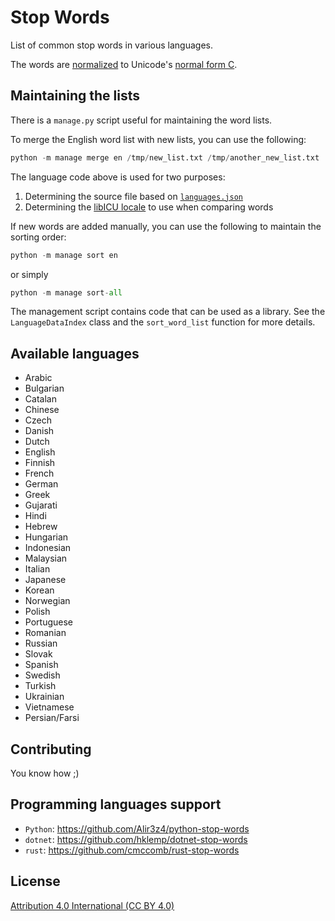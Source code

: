 Stop Words
==========

List of common stop words in various languages.

The words are [normalized](http://www.unicode.org/faq/normalization.html) to Unicode's [normal form C](https://www.unicode.org/glossary/#normalization_form_c).

Maintaining the lists
---------------------

There is a `manage.py` script useful for maintaining the word lists.

To merge the English word list with new lists, you can use the following:
```python
python -m manage merge en /tmp/new_list.txt /tmp/another_new_list.txt
```

The language code above is used for two purposes:

  1. Determining the source file based on [`languages.json`](./languages.json)
  2. Determining the [libICU locale](https://unicode-org.github.io/icu/userguide/locale/#the-locale-concept) to use when comparing words

If new words are added manually, you can use the following to maintain the sorting order:
```python
python -m manage sort en
```
or simply
```python
python -m manage sort-all
```

The management script contains code that can be used as a library. See the `LanguageDataIndex` class and the `sort_word_list` function for more details.

Available languages
-------------------
* Arabic
* Bulgarian
* Catalan
* Chinese
* Czech
* Danish
* Dutch
* English
* Finnish
* French
* German
* Greek
* Gujarati
* Hindi
* Hebrew
* Hungarian
* Indonesian
* Malaysian
* Italian
* Japanese
* Korean
* Norwegian
* Polish
* Portuguese
* Romanian
* Russian
* Slovak
* Spanish
* Swedish
* Turkish
* Ukrainian
* Vietnamese
* Persian/Farsi

Contributing
-----------------
You know how ;)


Programming languages support
-----------------------------

* `Python`: https://github.com/Alir3z4/python-stop-words
* `dotnet`: https://github.com/hklemp/dotnet-stop-words
* `rust`: https://github.com/cmccomb/rust-stop-words


License
--------
[Attribution 4.0 International (CC BY 4.0)][LICENSE]

[LICENSE]: http://creativecommons.org/licenses/by/4.0/
